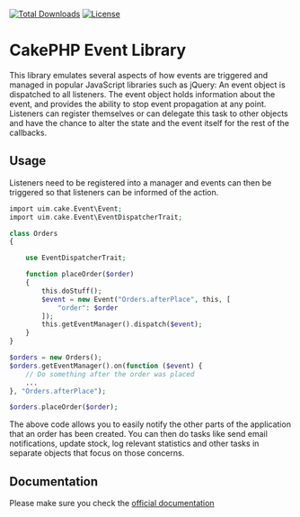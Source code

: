 [![Total Downloads](https://img.shields.io/packagist/dt/cakephp/event.svg?style=flat-square)](https://packagist.org/packages/cakephp/event)
[![License](https://img.shields.io/badge/license-MIT-blue.svg?style=flat-square)](LICENSE.txt)

# CakePHP Event Library

This library emulates several aspects of how events are triggered and managed in popular JavaScript
libraries such as jQuery: An event object is dispatched to all listeners. The event object holds information
about the event, and provides the ability to stop event propagation at any point.
Listeners can register themselves or can delegate this task to other objects and have the chance to alter the
state and the event itself for the rest of the callbacks.

## Usage

Listeners need to be registered into a manager and events can then be triggered so that listeners can be informed
of the action.

```php
import uim.cake.Event\Event;
import uim.cake.Event\EventDispatcherTrait;

class Orders
{

	use EventDispatcherTrait;

	function placeOrder($order)
	{
		this.doStuff();
		$event = new Event("Orders.afterPlace", this, [
			"order": $order
		]);
		this.getEventManager().dispatch($event);
	}
}

$orders = new Orders();
$orders.getEventManager().on(function ($event) {
	// Do something after the order was placed
	...
}, "Orders.afterPlace");

$orders.placeOrder($order);
```

The above code allows you to easily notify the other parts of the application that an order has been created.
You can then do tasks like send email notifications, update stock, log relevant statistics and other tasks
in separate objects that focus on those concerns.

## Documentation

Please make sure you check the [official documentation](https://book.cakephp.org/4/en/core-libraries/events.html)
